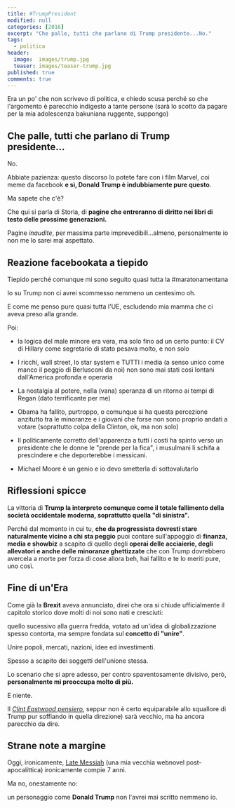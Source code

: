 ```yaml
---
title: #TrumpPresident
modified: null
categories: [2016]
excerpt: "Che palle, tutti che parlano di Trump presidente...No."
tags:
  - politica
header: 
  image:  images/trump.jpg
  teaser: images/teaser-trump.jpg
published: true
comments: true
---
```


Era un po' che non scrivevo di politica, e chiedo scusa perché so che l'argomento è parecchio indigesto a tante persone (sarà lo scotto da pagare per la mia adolescenza bakuniana ruggente, suppongo)

## Che palle, tutti che parlano di Trump presidente...

No.

Abbiate pazienza: questo discorso lo potete fare con i film Marvel, coi meme da facebook **e sì, Donald Trump è indubbiamente pure questo**.

Ma sapete che c'è?

Che qui si parla di Storia, di **pagine che entreranno di diritto nei libri di testo delle prossime generazioni.**

Pagine _inaudite_, per massima parte imprevedibili...almeno, personalmente io non me lo sarei mai aspettato.

## Reazione facebookata a tiepido

Tiepido perché comunque mi sono seguito quasi tutta la #maratonamentana

Io su Trump non ci avrei scommesso nemmeno un centesimo oh.

E come me penso pure quasi tutta l'UE, escludendo mia mamma che ci aveva preso alla grande.

Poi:

- la logica del male minore era vera, ma solo fino ad un certo punto: il CV di Hillary come segretario di stato pesava molto, e non solo

- I ricchi, wall street, lo star system e TUTTI i media (a senso unico come manco il peggio di Berlusconi da noi) non sono mai stati così lontani dall'America profonda e operaria

- La nostalgia al potere, nella (vana) speranza di un ritorno ai tempi di Regan (dato terrificante per me)

- Obama ha fallito, purtroppo, o comunque si ha questa percezione anzitutto tra le minoranze e i giovani che forse non sono proprio andati a votare (soprattutto colpa della Clinton, ok, ma non solo)

- Il politicamente corretto dell'apparenza a tutti i costi ha spinto verso un presidente che le donne le "prende per la fica", i musulmani li schifa a prescindere e che deporterebbe i messicani.

- Michael Moore è un genio e io devo smetterla di sottovalutarlo

## Riflessioni spicce

La vittoria di **Trump la interpreto comunque come il totale fallimento della società occidentale moderna, soprattutto quella "di sinistra".**

Perché dal momento in cui tu, **che da progressista dovresti stare naturalmente vicino a chi sta peggio** puoi contare sull'appoggio di **finanza, media e showbiz** a scapito di quello degli **operai delle acciaierie, degli allevatori e anche delle minoranze ghettizzate** che con Trump dovrebbero avercela a morte per forza di cose allora beh, hai fallito e te lo meriti pure, uno così.

## Fine di un'Era

Come già la **Brexit** aveva annunciato, direi che ora si chiude ufficialmente il capitolo storico dove molti di noi sono nati e cresciuti:

quello sucessivo alla guerra fredda, votato ad un'idea di globalizzazione spesso contorta, ma sempre fondata sul **concetto di "unire"**.

Unire popoli, mercati, nazioni, idee ed investimenti.

Spesso a scapito dei soggetti dell'unione stessa.

Lo scenario che si apre adesso, per contro spaventosamente divisivo, però, **personalmente mi preoccupa molto di più.**

E niente.

Il [_Clint Eastwood pensiero_](http://www.esquire.com/entertainment/a46893/double-trouble-clint-and-scott-eastwood/), seppur non è certo equiparabile allo squallore di Trump pur soffiando in quella direzione) sarà vecchio, ma ha ancora parecchio da dire.

## Strane note a margine

Oggi, ironicamente, [Late Messiah](/progetti/late-messiah/) (una mia vecchia webnovel post-apocalittica) ironicamente compie 7 anni.

Ma no, onestamente no:

un personaggio come **Donald Trump** non l'avrei mai scritto nemmeno io.
